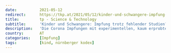 ```yaml
---
date:          2021-05-12
redirect:      https://tkp.at/2021/05/12/kinder-und-schwangere-impfung-trotz-fehlender-studien/
title:         tp - Science & Technology
subtitle:      'Kinder und Schwangere: Impfung trotz fehlender Studien?'
description:   'Die Corona Impfungen mit experimentellen, kaum erprobten Präparaten werden weltweit massiv vorangetrieben. Sie sind nicht nur in extrem kurzen klinischen Versuchen getestet worden, sondern es handelt sich um völlig neuartige Technologien, die bisher noch nie bei Impfstoffen verwendet wurden. Die Entwicklung von Corona-Impfstoffen ist bisher auch noch nie gelungen. Über Langzeitwirkungen und die wahrscheinlichen negativen …'
country:       AT
categories:    [Impfung]
tags:          [kind, nürnberger kodex]
---
```

